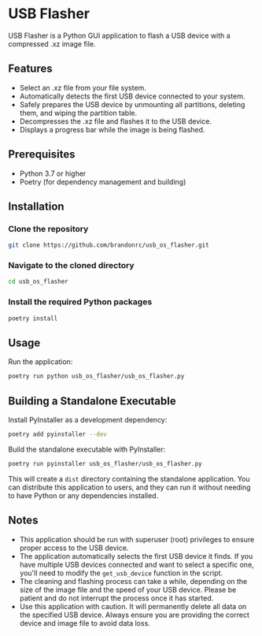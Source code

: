 # USB Flasher

USB Flasher is a Python GUI application to flash a USB device with a compressed .xz image file.

## Features

- Select an .xz file from your file system.
- Automatically detects the first USB device connected to your system.
- Safely prepares the USB device by unmounting all partitions, deleting them, and wiping the partition table.
- Decompresses the .xz file and flashes it to the USB device.
- Displays a progress bar while the image is being flashed.

## Prerequisites

- Python 3.7 or higher
- Poetry (for dependency management and building)

## Installation

### Clone the repository

```bash
git clone https://github.com/brandonrc/usb_os_flasher.git
```

### Navigate to the cloned directory

```bash
cd usb_os_flasher
```

### Install the required Python packages

```bash
poetry install
```

## Usage

Run the application:

```bash
poetry run python usb_os_flasher/usb_os_flasher.py
```

## Building a Standalone Executable

Install PyInstaller as a development dependency:

```bash
poetry add pyinstaller --dev
```

Build the standalone executable with PyInstaller:

```bash
poetry run pyinstaller usb_os_flasher/usb_os_flasher.py
```

This will create a `dist` directory containing the standalone application. You can distribute this application to users, and they can run it without needing to have Python or any dependencies installed.

## Notes

- This application should be run with superuser (root) privileges to ensure proper access to the USB device. 
- The application automatically selects the first USB device it finds. If you have multiple USB devices connected and want to select a specific one, you'll need to modify the `get_usb_device` function in the script.
- The cleaning and flashing process can take a while, depending on the size of the image file and the speed of your USB device. Please be patient and do not interrupt the process once it has started.
- Use this application with caution. It will permanently delete all data on the specified USB device. Always ensure you are providing the correct device and image file to avoid data loss.

